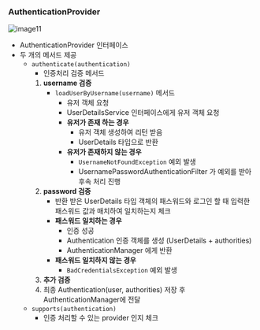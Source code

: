 ### AuthenticationProvider

![image11](https://github.com/user-attachments/assets/a968cd9d-82f4-473b-a5a7-36847b86a9a4)

- AuthenticationProvider 인터페이스
- 두 개의 메서드 제공
    - `authenticate(authentication)`
        - 인증처리 검증 메서드
        1. **username 검증**
            - `loadUserByUsername(username)` 메서드
                - 유저 객체 요청
                - UserDetailsService 인터페이스에게 유저 객체 요청
                - **유저가 존재 하는 경우**
                    - 유저 객체 생성하여 리턴 받음
                    - UserDetails 타입으로 반환
                - **유저가 존재하지 않는 경우**
                    - `UsernameNotFoundException` 예외 발생
                    - UsernamePasswordAuthenticationFilter 가 예외를 받아 후속 처리 진행
        2. **password 검증**
            - 반환 받은 UserDetails 타입 객체의 패스워드와 로그인 할 때 입력한 패스워드 값과 매치하여 일치하는지 체크
            - **패스워드 일치하는 경우**
                - 인증 성공
                - Authentication 인증 객체를 생성 (UserDetails + authorities)
                - AuthenticationManager 에게 반환
            - **패스워드 일치하지 않는 경우**
                - `BadCredentialsException` 예외 발생
        3. **추가 검증**
        4. 최종 Authentication(user, authorities) 저장 후 AuthenticationManager에 전달
    - `supports(authentication)`
        - 인증 처리할 수 있는 provider 인지 체크

